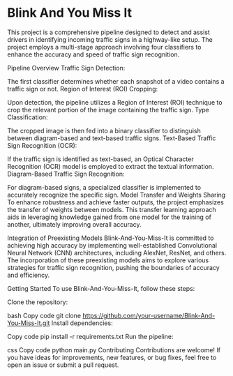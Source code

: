 # Blink And You Miss It
This project is a comprehensive pipeline designed to detect and assist drivers in identifying incoming traffic signs in a highway-like setup. The project employs a multi-stage approach involving four classifiers to enhance the accuracy and speed of traffic sign recognition.

Pipeline Overview
Traffic Sign Detection:

The first classifier determines whether each snapshot of a video contains a traffic sign or not.
Region of Interest (ROI) Cropping:

Upon detection, the pipeline utilizes a Region of Interest (ROI) technique to crop the relevant portion of the image containing the traffic sign.
Type Classification:

The cropped image is then fed into a binary classifier to distinguish between diagram-based and text-based traffic signs.
Text-Based Traffic Sign Recognition (OCR):

If the traffic sign is identified as text-based, an Optical Character Recognition (OCR) model is employed to extract the textual information.
Diagram-Based Traffic Sign Recognition:

For diagram-based signs, a specialized classifier is implemented to accurately recognize the specific sign.
Model Transfer and Weights Sharing
To enhance robustness and achieve faster outputs, the project emphasizes the transfer of weights between models. This transfer learning approach aids in leveraging knowledge gained from one model for the training of another, ultimately improving overall accuracy.

Integration of Preexisting Models
Blink-And-You-Miss-It is committed to achieving high accuracy by implementing well-established Convolutional Neural Network (CNN) architectures, including AlexNet, ResNet, and others. The incorporation of these preexisting models aims to explore various strategies for traffic sign recognition, pushing the boundaries of accuracy and efficiency.

Getting Started
To use Blink-And-You-Miss-It, follow these steps:

Clone the repository:

bash
Copy code
git clone https://github.com/your-username/Blink-And-You-Miss-It.git
Install dependencies:

Copy code
pip install -r requirements.txt
Run the pipeline:

css
Copy code
python main.py
Contributing
Contributions are welcome! If you have ideas for improvements, new features, or bug fixes, feel free to open an issue or submit a pull request.
